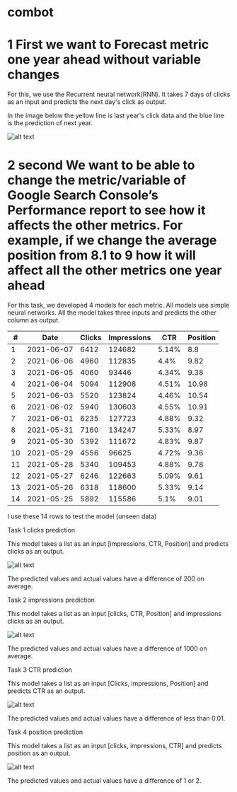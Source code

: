 # combot

# 1 First we want to Forecast metric one year ahead without variable changes

For this, we use the Recurrent neural network(RNN). It takes 7 days of clicks as an input and predicts the next day's click as output.

In the image below the yellow line is last year's click data and the blue line is the prediction of next year. 

![alt text](https://github.com/yashjv8/combot/blob/main/images/image4.png)

# 2 second We want to be able to change the metric/variable of Google Search Console’s Performance report to see how it affects the other metrics. For example, if we change the average position from 8.1 to 9 how it will affect all the other metrics one year ahead

For this task, we developed 4 models for each metric. All models use simple neural networks.
All the model takes three inputs and predicts the other column as output.

|#|Date|Clicks|Impressions|CTR|Position|
| --- | --- | --- | --- | --- | --- |
|1|2021-06-07|6412|124682|5.14%|8.8|
|2|2021-06-06|4960|112835|4.4%|9.82|
|3|2021-06-05|4060|93446|4.34%|9.38|
|4|2021-06-04|5094|112908|4.51%|10.98|
|5|2021-06-03|5520|123824|4.46%|10.54|
|6|2021-06-02|5940|130603|4.55%|10.91|
|7|2021-06-01|6235|127723|4.88%|9.32|
|8|2021-05-31|7160|134247|5.33%|8.97|
|9|2021-05-30|5392|111672|4.83%|9.87|
|10|2021-05-29|4556|96625|4.72%|9.36|
|11|2021-05-28|5340|109453|4.88%|9.78
|12|2021-05-27|6246|122663|5.09%|9.61|
|13|2021-05-26|6318|118600|5.33%|9.14|
|14|2021-05-25|5892|115586|5.1%|9.01|

I use these 14 rows to test the model (unseen data)

Task 1 clicks prediction 

This model takes a list as an input [impressions, CTR, Position] and predicts clicks as an output.

![alt text](https://github.com/yashjv8/combot/blob/main/images/image7.png)

The predicted values and actual values have a difference of 200 on average.

Task 2 impressions prediction  

This model takes a list as an input [clicks, CTR, Position] and impressions clicks as an output.

![alt text](https://github.com/yashjv8/combot/blob/main/images/image3.png)

The predicted values and actual values have a difference of 1000 on average.

Task 3 CTR prediction

This model takes a list as an input [Clicks, impressions, Position] and predicts CTR as an output.

![alt text](https://github.com/yashjv8/combot/blob/main/images/image8.png)

The predicted values and actual values have a difference of less than 0.01.

Task 4 position prediction  

This model takes a list as an input [clicks, impressions, CTR] and predicts position as an output.

![alt text](https://github.com/yashjv8/combot/blob/main/images/image2.png)

The predicted values and actual values have a difference of 1 or 2.
